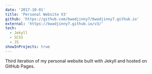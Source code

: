 ```yaml
---
date: '2017-10-01'
title: 'Personal Website V3'
github: 'https://github.com/bwadjinny7/bwadjinny7.github.io'
external: 'https://bwadjinny7.github.io/v3/'
tech:
  - Jekyll
  - SCSS
  - JS
showInProjects: true
---
```


Third iteration of my personal website built with Jekyll and hosted on GitHub Pages.
